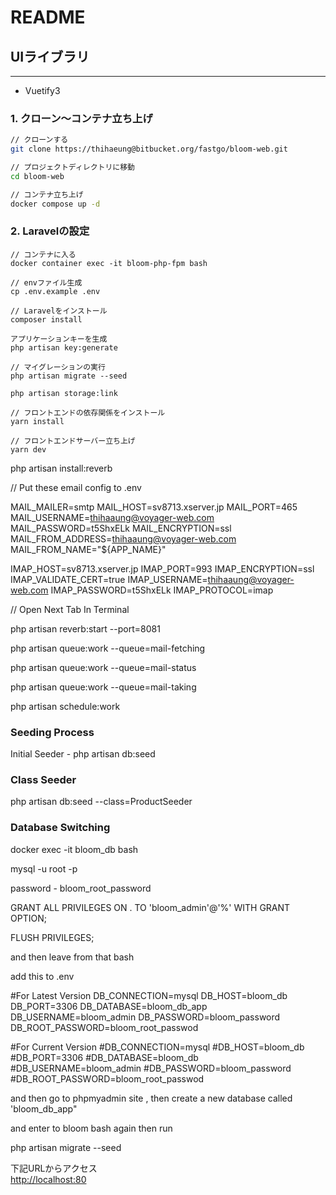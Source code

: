 

# README #

## UIライブラリ ###
---
* Vuetify3

### 1. クローン〜コンテナ立ち上げ
```sh
// クローンする
git clone https://thihaeung@bitbucket.org/fastgo/bloom-web.git

// プロジェクトディレクトリに移動
cd bloom-web

// コンテナ立ち上げ
docker compose up -d
```

### 2. Laravelの設定
```
// コンテナに入る
docker container exec -it bloom-php-fpm bash

// envファイル生成
cp .env.example .env

// Laravelをインストール
composer install

アプリケーションキーを生成
php artisan key:generate

// マイグレーションの実行
php artisan migrate --seed

php artisan storage:link

// フロントエンドの依存関係をインストール
yarn install

// フロントエンドサーバー立ち上げ
yarn dev
```
php artisan install:reverb

// Put these email config to .env

MAIL_MAILER=smtp
MAIL_HOST=sv8713.xserver.jp
MAIL_PORT=465
MAIL_USERNAME=thihaaung@voyager-web.com
MAIL_PASSWORD=t5ShxELk
MAIL_ENCRYPTION=ssl
MAIL_FROM_ADDRESS=thihaaung@voyager-web.com
MAIL_FROM_NAME="${APP_NAME}"

IMAP_HOST=sv8713.xserver.jp
IMAP_PORT=993
IMAP_ENCRYPTION=ssl
IMAP_VALIDATE_CERT=true
IMAP_USERNAME=thihaaung@voyager-web.com
IMAP_PASSWORD=t5ShxELk
IMAP_PROTOCOL=imap

// Open Next Tab In Terminal

php artisan reverb:start --port=8081

php artisan queue:work --queue=mail-fetching

php artisan queue:work --queue=mail-status

php artisan queue:work --queue=mail-taking

php artisan schedule:work


### Seeding Process 

Initial Seeder - php artisan db:seed

### Class Seeder 

php artisan db:seed --class=ProductSeeder


### Database Switching

docker exec -it bloom_db bash 

mysql -u root -p

password - bloom_root_password

GRANT ALL PRIVILEGES ON . TO 'bloom_admin'@'%' WITH GRANT OPTION;

FLUSH PRIVILEGES;

and then leave from that bash 

add this to .env 


#For Latest Version
DB_CONNECTION=mysql
DB_HOST=bloom_db
DB_PORT=3306
DB_DATABASE=bloom_db_app
DB_USERNAME=bloom_admin
DB_PASSWORD=bloom_password
DB_ROOT_PASSWORD=bloom_root_passwod

#For Current Version
#DB_CONNECTION=mysql
#DB_HOST=bloom_db
#DB_PORT=3306
#DB_DATABASE=bloom_db
#DB_USERNAME=bloom_admin
#DB_PASSWORD=bloom_password
#DB_ROOT_PASSWORD=bloom_root_passwod

and then go to phpmyadmin site , then create a new database called 'bloom_db_app"

and enter to bloom bash again then run 

php artisan migrate --seed 

下記URLからアクセス  
[http://localhost:80](http://localhost:80)

